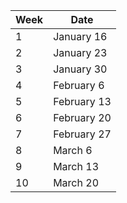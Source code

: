 | Week |    Date     |
| ---- | ----------- |
|  1   | January 16  |
|  2   | January 23  |
|  3   | January 30  |
|  4   | February 6  |
|  5   | February 13 |
|  6   | February 20 |
|  7   | February 27 |
|  8   | March 6     |
|  9   | March 13    |
|  10  | March 20    |
